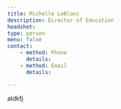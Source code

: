 ```yaml
---
title: Michelle LeBlanc
description: Director of Education
headshot: 
type: person
menu: false
contact:
    - method: Phone
      details: 
    - method: Email
      details: 

---
```


aldkfj